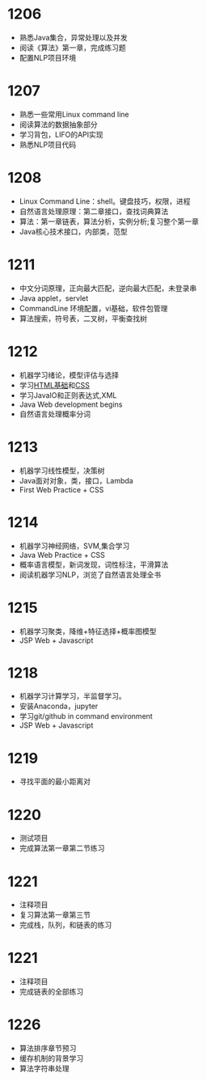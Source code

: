 # 1206
- 熟悉Java集合，异常处理以及并发
- 阅读《算法》第一章，完成练习题
- 配置NLP项目环境

# 1207
- 熟悉一些常用Linux command line
- 阅读算法的数据抽象部分
- 学习背包，LIFO的API实现
- 熟悉NLP项目代码

# 1208
- Linux Command Line：shell。键盘技巧，权限，进程
- 自然语言处理原理：第二章接口，查找词典算法
- 算法：第一章链表，算法分析，实例分析;复习整个第一章
- Java核心技术接口，内部类，范型

# 1211
- 中文分词原理，正向最大匹配，逆向最大匹配，未登录串
- Java applet，servlet
- CommandLine 环境配置，vi基础，软件包管理
- 算法搜索，符号表，二叉树，平衡查找树

# 1212
- 机器学习绪论，模型评估与选择
- 学习[HTML基础](http://www.w3school.com.cn/html/html_jianjie.asp)和[CSS](http://www.w3school.com.cn/css/index.asp)
- 学习JavaIO和正则表达式,XML
- Java Web development begins
- 自然语言处理概率分词

# 1213
- 机器学习线性模型，决策树
- Java面对对象，类，接口，Lambda
- First Web Practice + CSS

# 1214 
- 机器学习神经网络，SVM,集合学习
- Java Web Practice + CSS
- 概率语言模型，新词发现，词性标注，平滑算法
- 阅读机器学习NLP，浏览了自然语言处理全书

# 1215
- 机器学习聚类，降维+特征选择+概率图模型
- JSP Web + Javascript

# 1218
- 机器学习计算学习，半监督学习。
- 安装Anaconda，jupyter
- 学习git/github in command environment
- JSP Web + Javascript

# 1219
- 寻找平面的最小距离对

# 1220
- 测试项目
- 完成算法第一章第二节练习


# 1221
- 注释项目
- 复习算法第一章第三节
- 完成栈，队列，和链表的练习

# 1221
- 注释项目
- 完成链表的全部练习

# 1226
- 算法排序章节预习
- 缓存机制的背景学习
- 算法字符串处理
